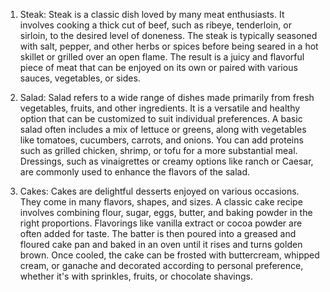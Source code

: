 1. Steak:
   Steak is a classic dish loved by many meat enthusiasts. It involves cooking a thick cut of beef, such as ribeye, tenderloin, or sirloin, to the desired level of doneness. The steak is typically seasoned with salt, pepper, and other herbs or spices before being seared in a hot skillet or grilled over an open flame. The result is a juicy and flavorful piece of meat that can be enjoyed on its own or paired with various sauces, vegetables, or sides.

2. Salad:
   Salad refers to a wide range of dishes made primarily from fresh vegetables, fruits, and other ingredients. It is a versatile and healthy option that can be customized to suit individual preferences. A basic salad often includes a mix of lettuce or greens, along with vegetables like tomatoes, cucumbers, carrots, and onions. You can add proteins such as grilled chicken, shrimp, or tofu for a more substantial meal. Dressings, such as vinaigrettes or creamy options like ranch or Caesar, are commonly used to enhance the flavors of the salad.

3. Cakes:
   Cakes are delightful desserts enjoyed on various occasions. They come in many flavors, shapes, and sizes. A classic cake recipe involves combining flour, sugar, eggs, butter, and baking powder in the right proportions. Flavorings like vanilla extract or cocoa powder are often added for taste. The batter is then poured into a greased and floured cake pan and baked in an oven until it rises and turns golden brown. Once cooled, the cake can be frosted with buttercream, whipped cream, or ganache and decorated according to personal preference, whether it's with sprinkles, fruits, or chocolate shavings.